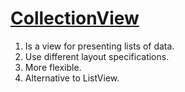 # [CollectionView](https://youtu.be/DuNLR_NJv8U?t=12411)

1. Is a view for presenting lists of data.
2. Use different layout specifications.
3. More flexible.
4. Alternative to ListView.